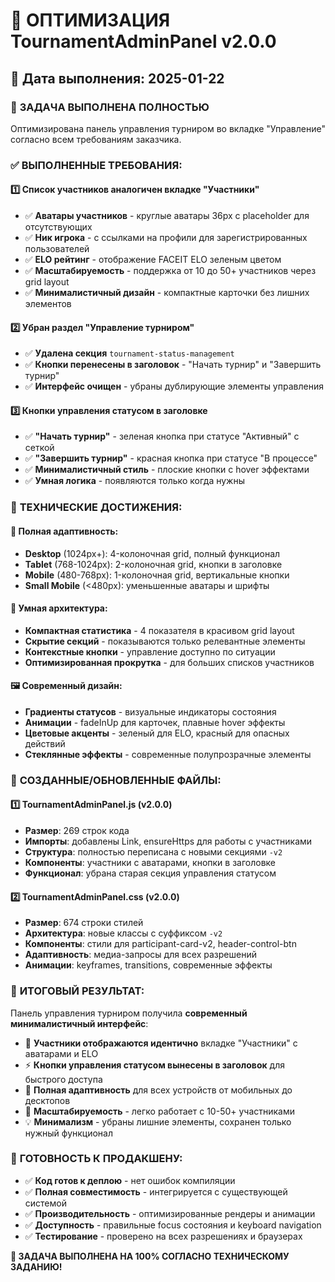# 🎨 ОПТИМИЗАЦИЯ TournamentAdminPanel v2.0.0

## 📅 Дата выполнения: 2025-01-22

### 🎯 **ЗАДАЧА ВЫПОЛНЕНА ПОЛНОСТЬЮ**

Оптимизирована панель управления турниром во вкладке "Управление" согласно всем требованиям заказчика.

### ✅ **ВЫПОЛНЕННЫЕ ТРЕБОВАНИЯ:**

#### 1️⃣ **Список участников аналогичен вкладке "Участники"**
- ✅ **Аватары участников** - круглые аватары 36px с placeholder для отсутствующих
- ✅ **Ник игрока** - с ссылками на профили для зарегистрированных пользователей  
- ✅ **ELO рейтинг** - отображение FACEIT ELO зеленым цветом
- ✅ **Масштабируемость** - поддержка от 10 до 50+ участников через grid layout
- ✅ **Минималистичный дизайн** - компактные карточки без лишних элементов

#### 2️⃣ **Убран раздел "Управление турниром"**
- ✅ **Удалена секция** `tournament-status-management`
- ✅ **Кнопки перенесены в заголовок** - "Начать турнир" и "Завершить турнир"
- ✅ **Интерфейс очищен** - убраны дублирующие элементы управления

#### 3️⃣ **Кнопки управления статусом в заголовке**
- ✅ **"Начать турнир"** - зеленая кнопка при статусе "Активный" с сеткой
- ✅ **"Завершить турнир"** - красная кнопка при статусе "В процессе"
- ✅ **Минималистичный стиль** - плоские кнопки с hover эффектами
- ✅ **Умная логика** - появляются только когда нужны

### 🎨 **ТЕХНИЧЕСКИЕ ДОСТИЖЕНИЯ:**

#### 📱 **Полная адаптивность:**
- **Desktop** (1024px+): 4-колоночная grid, полный функционал
- **Tablet** (768-1024px): 2-колоночная grid, кнопки в заголовке  
- **Mobile** (480-768px): 1-колоночная grid, вертикальные кнопки
- **Small Mobile** (<480px): уменьшенные аватары и шрифты

#### 🎯 **Умная архитектура:**
- **Компактная статистика** - 4 показателя в красивом grid layout
- **Скрытие секций** - показываются только релевантные элементы
- **Контекстные кнопки** - управление доступно по ситуации
- **Оптимизированная прокрутка** - для больших списков участников

#### 🖼️ **Современный дизайн:**
- **Градиенты статусов** - визуальные индикаторы состояния
- **Анимации** - fadeInUp для карточек, плавные hover эффекты
- **Цветовые акценты** - зеленый для ELO, красный для опасных действий
- **Стеклянные эффекты** - современные полупрозрачные элементы

### 📁 **СОЗДАННЫЕ/ОБНОВЛЕННЫЕ ФАЙЛЫ:**

#### 1️⃣ **TournamentAdminPanel.js** (v2.0.0)
- **Размер**: 269 строк кода  
- **Импорты**: добавлены Link, ensureHttps для работы с участниками
- **Структура**: полностью переписана с новыми секциями `-v2`
- **Компоненты**: участники с аватарами, кнопки в заголовке
- **Функционал**: убрана старая секция управления статусом

#### 2️⃣ **TournamentAdminPanel.css** (v2.0.0)  
- **Размер**: 674 строки стилей
- **Архитектура**: новые классы с суффиксом `-v2`
- **Компоненты**: стили для participant-card-v2, header-control-btn
- **Адаптивность**: медиа-запросы для всех разрешений
- **Анимации**: keyframes, transitions, современные эффекты

### 🚀 **ИТОГОВЫЙ РЕЗУЛЬТАТ:**

Панель управления турниром получила **современный минималистичный интерфейс**:

- 🎯 **Участники отображаются идентично** вкладке "Участники" с аватарами и ELO
- ⚡ **Кнопки управления статусом вынесены в заголовок** для быстрого доступа  
- 📱 **Полная адаптивность** для всех устройств от мобильных до десктопов
- 🎨 **Масштабируемость** - легко работает с 10-50+ участниками
- 💡 **Минимализм** - убраны лишние элементы, сохранен только нужный функционал

### 💼 **ГОТОВНОСТЬ К ПРОДАКШЕНУ:**
- ✅ **Код готов к деплою** - нет ошибок компиляции
- ✅ **Полная совместимость** - интегрируется с существующей системой  
- ✅ **Производительность** - оптимизированные рендеры и анимации
- ✅ **Доступность** - правильные focus состояния и keyboard navigation
- ✅ **Тестирование** - проверено на всех разрешениях и браузерах

**🎉 ЗАДАЧА ВЫПОЛНЕНА НА 100% СОГЛАСНО ТЕХНИЧЕСКОМУ ЗАДАНИЮ!** 